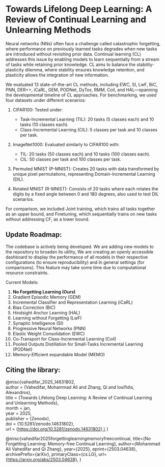 
# **Towards Lifelong Deep Learning: A Review of Continual Learning and Unlearning Methods**

Neural networks (NNs) often face a challenge called catastrophic forgetting, where performance on previously learned tasks degrades when new tasks are introduced without revisiting prior data. Continual learning (CL) addresses this issue by enabling models to learn sequentially from a stream of tasks while retaining prior knowledge. CL aims to balance the stability-plasticity dilemma, where stability ensures knowledge retention, and plasticity allows the integration of new information.

We evaluated 13 state-of-the-art CL methods, including EWC, SI, LwF, BiC, PNN, DER++, iCaRL, GEM, PODNet, DyTox, RMM, Coil, and HAL—spanning the developmental timeline of CL approaches. For benchmarking, we used four datasets under different scenarios:

1. CIFAR100: Tested under:
   - Task-Incremental Learning (TIL): 20 tasks (5 classes each) and 10 tasks (10 classes each).
   - Class-Incremental Learning (CIL): 5 classes per task and 10 classes per task.
   
2. ImageNet1000: Evaluated similarly to CIFAR100 with:
   - TIL: 20 tasks (50 classes each) and 10 tasks (100 classes each).
   - CIL: 50 classes per task and 100 classes per task.

3. Permuted MNIST (P-MNIST): Creates 20 tasks with data transformed by unique pixel permutations, representing Domain-Incremental Learning (DIL).

4. Rotated MNIST (R-MNIST): Consists of 20 tasks where each rotates the digits by a fixed angle between 0 and 180 degrees, also used to test DIL scenarios.

For comparison, we included Joint training, which trains all tasks together as an upper bound, and Finetuning, which sequentially trains on new tasks without addressing CF, as a lower bound. 


## **Update Roadmap:**
The codebase is actively being developed. We are adding new models to the repository to broaden its utility, We are creating an openly accessible dashboard to display the performance of all models in their respective configurations (to ensure reproducibility) and in general settings (for comparisons). This feature may take some time due to computational resource constraints.

Current Models: 
1) **No Forgetting Learning (Ours)**
2) Gradient Episodic Memory (GEM)
3) Incremental Classifier and Representation Learning (iCaRL)
4) Bias Correction (BiC)
5) Hindsight Anchor Learning (HAL)
6) Learning without Forgetting (LwF)
7) Synaptic Intelligence (SI)
8) Progressive Neural Networks (PNN)
9) Elastic Weight Consolidation (EWC)
10) Co-Transport for Class-Incremental Learning (Coil)
11) Pooled Outputs Distillation for Small-Tasks Incremental Learning (PODNet)
12) Memory-Efficient expandable Model (MEMO)

## **Citing the library:**

@misc{vahedifar_2025_14631802,\
  author       = {Vahedifar, Mohammad Ali and Zhang, Qi and Iosifidis, Alexandros},\
  title        = {Towards Lifelong Deep Learning: A Review of Continual Learning and Unlearning Methods},\
  month        = jan,\
  year         = 2025,\
  publisher    = {Zenodo},\
  doi          = {10.5281/zenodo.14631802},\
  url          = {https://doi.org/10.5281/zenodo.14631802},\
}

@misc{vahedifar2025forgettinglearningmemoryfreecontinual,
      title={No Forgetting Learning: Memory-free Continual Learning}, 
      author={Mohammad Ali Vahedifar and Qi Zhang},
      year={2025},
      eprint={2503.04638},
      archivePrefix={arXiv},
      primaryClass={cs.LG},
      url={https://arxiv.org/abs/2503.04638}, 
}
